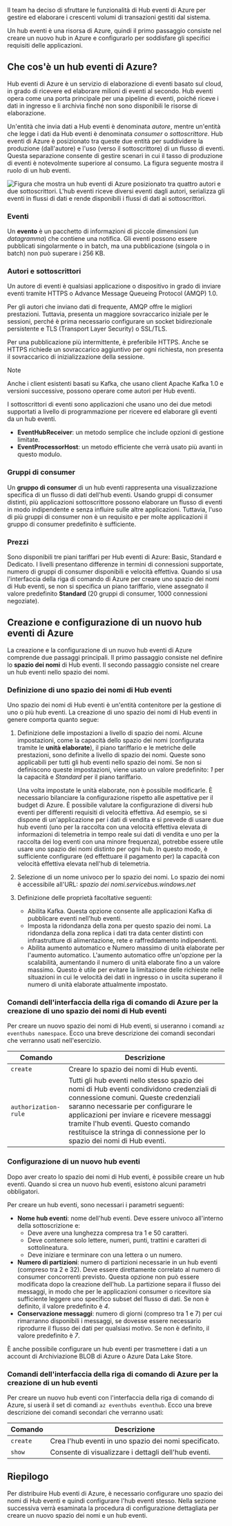 Il team ha deciso di sfruttare le funzionalità di Hub eventi di Azure per gestire ed elaborare i crescenti volumi di transazioni gestiti dal sistema.

Un hub eventi è una risorsa di Azure, quindi il primo passaggio consiste nel creare un nuovo hub in Azure e configurarlo per soddisfare gli specifici requisiti delle applicazioni.

## <a name="what-is-an-azure-event-hub"></a>Che cos'è un hub eventi di Azure?

Hub eventi di Azure è un servizio di elaborazione di eventi basato sul cloud, in grado di ricevere ed elaborare milioni di eventi al secondo. Hub eventi opera come una porta principale per una pipeline di eventi, poiché riceve i dati in ingresso e li archivia finché non sono disponibili le risorse di elaborazione.

Un'entità che invia dati a Hub eventi è denominata *autore*, mentre un'entità che legge i dati da Hub eventi è denominata *consumer* o *sottoscrittore*. Hub eventi di Azure è posizionato tra queste due entità per suddividere la produzione (dall'autore) e l'uso (verso il sottoscrittore) di un flusso di eventi. Questa separazione consente di gestire scenari in cui il tasso di produzione di eventi è notevolmente superiore al consumo. La figura seguente mostra il ruolo di un hub eventi.

![Figura che mostra un hub eventi di Azure posizionato tra quattro autori e due sottoscrittori. L'hub eventi riceve diversi eventi dagli autori, serializza gli eventi in flussi di dati e rende disponibili i flussi di dati ai sottoscrittori.](../media/2-event-hub-overview.png)

### <a name="events"></a>Eventi

Un **evento** è un pacchetto di informazioni di piccole dimensioni (un *datagramma*) che contiene una notifica. Gli eventi possono essere pubblicati singolarmente o in batch, ma una pubblicazione (singola o in batch) non può superare i 256 KB.

### <a name="publishers-and-subscribers"></a>Autori e sottoscrittori

Un autore di eventi è qualsiasi applicazione o dispositivo in grado di inviare eventi tramite HTTPS o Advance Message Queueing Protocol (AMQP) 1.0.

Per gli autori che inviano dati di frequente, AMQP offre le migliori prestazioni. Tuttavia, presenta un maggiore sovraccarico iniziale per le sessioni, perché è prima necessario configurare un socket bidirezionale persistente e TLS (Transport Layer Security) o SSL/TLS. 

Per una pubblicazione più intermittente, è preferibile HTTPS. Anche se HTTPS richiede un sovraccarico aggiuntivo per ogni richiesta, non presenta il sovraccarico di inizializzazione della sessione.

> [!NOTE] 
> Anche i client esistenti basati su Kafka, che usano client Apache Kafka 1.0 e versioni successive, possono operare come autori per Hub eventi.

I sottoscrittori di eventi sono applicazioni che usano uno dei due metodi supportati a livello di programmazione per ricevere ed elaborare gli eventi da un hub eventi.

- **EventHubReceiver**: un metodo semplice che include opzioni di gestione limitate.
- **EventProcessorHost**: un metodo efficiente che verrà usato più avanti in questo modulo.

### <a name="consumer-groups"></a>Gruppi di consumer

Un **gruppo di consumer** di un hub eventi rappresenta una visualizzazione specifica di un flusso di dati dell'hub eventi. Usando gruppi di consumer distinti, più applicazioni sottoscrittore possono elaborare un flusso di eventi in modo indipendente e senza influire sulle altre applicazioni. Tuttavia, l'uso di più gruppi di consumer non è un requisito e per molte applicazioni il gruppo di consumer predefinito è sufficiente.

### <a name="pricing"></a>Prezzi

Sono disponibili tre piani tariffari per Hub eventi di Azure: Basic, Standard e Dedicato. I livelli presentano differenze in termini di connessioni supportate, numero di gruppi di consumer disponibili e velocità effettiva. Quando si usa l'interfaccia della riga di comando di Azure per creare uno spazio dei nomi di Hub eventi, se non si specifica un piano tariffario, viene assegnato il valore predefinito **Standard** (20 gruppi di consumer, 1000 connessioni negoziate).

## <a name="creating-and-configuring-a-new-azure-event-hubs"></a>Creazione e configurazione di un nuovo hub eventi di Azure

La creazione e la configurazione di un nuovo hub eventi di Azure comprende due passaggi principali. Il primo passaggio consiste nel definire lo **spazio dei nomi** di Hub eventi. Il secondo passaggio consiste nel creare un hub eventi nello spazio dei nomi.

### <a name="defining-an-event-hubs-namespace"></a>Definizione di uno spazio dei nomi di Hub eventi

Uno spazio dei nomi di Hub eventi è un'entità contenitore per la gestione di uno o più hub eventi. La creazione di uno spazio dei nomi di Hub eventi in genere comporta quanto segue:

1. Definizione delle impostazioni a livello di spazio dei nomi. Alcune impostazioni, come la capacità dello spazio dei nomi (configurata tramite le **unità elaborate**), il piano tariffario e le metriche delle prestazioni, sono definite a livello di spazio dei nomi. Queste sono applicabili per tutti gli hub eventi nello spazio dei nomi. Se non si definiscono queste impostazioni, viene usato un valore predefinito: *1* per la capacità e *Standard* per il piano tariffario.

    Una volta impostate le unità elaborate, non è possibile modificarle. È necessario bilanciare la configurazione rispetto alle aspettative per il budget di Azure. È possibile valutare la configurazione di diversi hub eventi per differenti requisiti di velocità effettiva. Ad esempio, se si dispone di un'applicazione per i dati di vendita e si prevede di usare due hub eventi (uno per la raccolta con una velocità effettiva elevata di informazioni di telemetria in tempo reale sui dati di vendita e uno per la raccolta dei log eventi con una minore frequenza), potrebbe essere utile usare uno spazio dei nomi distinto per ogni hub. In questo modo, è sufficiente configurare (ed effettuare il pagamento per) la capacità con velocità effettiva elevata nell'hub di telemetria.

1. Selezione di un nome univoco per lo spazio dei nomi. Lo spazio dei nomi è accessibile all'URL: *_spazio dei nomi_.servicebus.windows.net*

1. Definizione delle proprietà facoltative seguenti:

    - Abilita Kafka. Questa opzione consente alle applicazioni Kafka di pubblicare eventi nell'hub eventi.
    - Imposta la ridondanza della zona per questo spazio dei nomi. La ridondanza della zona replica i dati tra data center distinti con infrastrutture di alimentazione, rete e raffreddamento indipendenti.
    - Abilita aumento automatico e Numero massimo di unità elaborate per l'aumento automatico. L'aumento automatico offre un'opzione per la scalabilità, aumentando il numero di unità elaborate fino a un valore massimo. Questo è utile per evitare la limitazione delle richieste nelle situazioni in cui le velocità dei dati in ingresso o in uscita superano il numero di unità elaborate attualmente impostato.

### <a name="azure-cli-commands-for-creating-an-event-hubs-namespace"></a>Comandi dell'interfaccia della riga di comando di Azure per la creazione di uno spazio dei nomi di Hub eventi

Per creare un nuovo spazio dei nomi di Hub eventi, si useranno i comandi `az eventhubs namespace`. Ecco una breve descrizione dei comandi secondari che verranno usati nell'esercizio.

| Comando | Descrizione |
|---------|-------------|
| `create` | Creare lo spazio dei nomi di Hub eventi. |
| `authorization-rule` | Tutti gli hub eventi nello stesso spazio dei nomi di Hub eventi condividono credenziali di connessione comuni. Queste credenziali saranno necessarie per configurare le applicazioni per inviare e ricevere messaggi tramite l'hub eventi. Questo comando restituisce la stringa di connessione per lo spazio dei nomi di Hub eventi. |

### <a name="configuring-a-new-event-hub"></a>Configurazione di un nuovo hub eventi

Dopo aver creato lo spazio dei nomi di Hub eventi, è possibile creare un hub eventi. Quando si crea un nuovo hub eventi, esistono alcuni parametri obbligatori.

Per creare un hub eventi, sono necessari i parametri seguenti:

- **Nome hub eventi**: nome dell'hub eventi. Deve essere univoco all'interno della sottoscrizione e:
  - Deve avere una lunghezza compresa tra 1 e 50 caratteri.
  - Deve contenere solo lettere, numeri, punti, trattini e caratteri di sottolineatura.
  - Deve iniziare e terminare con una lettera o un numero.
- **Numero di partizioni**: numero di partizioni necessarie in un hub eventi (compreso tra 2 e 32). Deve essere direttamente correlato al numero di consumer concorrenti previsto. Questa opzione non può essere modificata dopo la creazione dell'hub. La partizione separa il flusso dei messaggi, in modo che per le applicazioni consumer o ricevitore sia sufficiente leggere uno specifico subset del flusso di dati. Se non è definito, il valore predefinito è *4*.
- **Conservazione messaggi**: numero di giorni (compreso tra 1 e 7) per cui rimarranno disponibili i messaggi, se dovesse essere necessario riprodurre il flusso dei dati per qualsiasi motivo. Se non è definito, il valore predefinito è *7*.

È anche possibile configurare un hub eventi per trasmettere i dati a un account di Archiviazione BLOB di Azure o Azure Data Lake Store.

### <a name="azure-cli-commands-for-creating-an-event-hub"></a>Comandi dell'interfaccia della riga di comando di Azure per la creazione di un hub eventi

Per creare un nuovo hub eventi con l'interfaccia della riga di comando di Azure, si userà il set di comandi `az eventhubs eventhub`. Ecco una breve descrizione dei comandi secondari che verranno usati:

| Comando | Descrizione |
|---------|-------------|
| `create` | Crea l'hub eventi in uno spazio dei nomi specificato. |
| `show` | Consente di visualizzare i dettagli dell'hub eventi. |

## <a name="summary"></a>Riepilogo

Per distribuire Hub eventi di Azure, è necessario configurare uno spazio dei nomi di Hub eventi e quindi configurare l'hub eventi stesso. Nella sezione successiva verrà esaminata la procedura di configurazione dettagliata per creare un nuovo spazio dei nomi e un hub eventi.